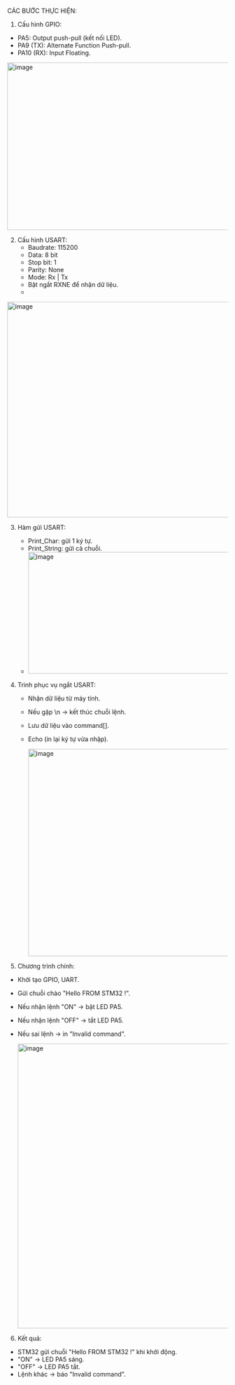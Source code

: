 CÁC BƯỚC THỰC HIỆN:
1. Cấu hình GPIO:
  - PA5: Output push-pull (kết nối LED).
  - PA9 (TX): Alternate Function Push-pull.
  - PA10 (RX): Input Floating.
    
<img width="958" height="383" alt="image" src="https://github.com/user-attachments/assets/aa34638e-3f74-432c-8d84-d63ddf6c1d4e" />

2. Cấu hình USART:
   - Baudrate: 115200
   - Data: 8 bit
   - Stop bit: 1
   - Parity: None
   - Mode: Rx | Tx
   - Bật ngắt RXNE để nhận dữ liệu.
   - 
<img width="780" height="493" alt="image" src="https://github.com/user-attachments/assets/ece6d474-a66f-40db-82f0-0a759de32be7" />

3. Hàm gửi USART:
   - Print_Char: gửi 1 ký tự.
   - Print_String: gửi cả chuỗi.
   - 
     <img width="743" height="278" alt="image" src="https://github.com/user-attachments/assets/447cd081-62ec-4d1f-9ded-c249dad60828" />

4. Trình phục vụ ngắt USART:
   - Nhận dữ liệu từ máy tính.
   - Nếu gặp \n → kết thúc chuỗi lệnh.
   - Lưu dữ liệu vào command[].
   - Echo (in lại ký tự vừa nhập).
  
     <img width="627" height="474" alt="image" src="https://github.com/user-attachments/assets/0a53a56f-3310-417f-8f8a-1a0f3e24fe01" />

5. Chương trình chính:
  - Khởi tạo GPIO, UART.
  - Gửi chuỗi chào "Hello FROM STM32 !".
  - Nếu nhận lệnh "ON" → bật LED PA5.
  - Nếu nhận lệnh "OFF" → tắt LED PA5.
  - Nếu sai lệnh → in "Invalid command".
    
    <img width="963" height="651" alt="image" src="https://github.com/user-attachments/assets/86f5dc86-56bd-47da-89b1-c6df21eafd50" />

6. Kết quả:
  - STM32 gửi chuỗi "Hello FROM STM32 !" khi khởi động.
  - "ON" → LED PA5 sáng.
  - "OFF" → LED PA5 tắt.
  - Lệnh khác → báo "Invalid command".

